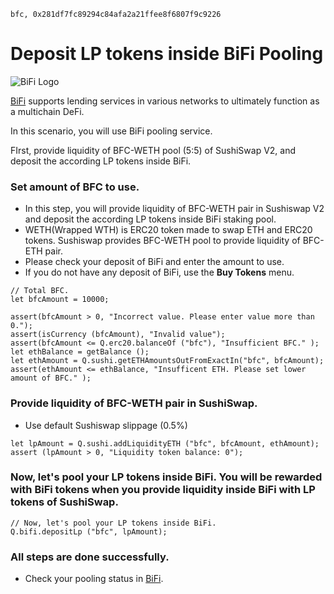```meta-Currency
bfc, 0x281df7fc89294c84afa2a21ffee8f6807f9c9226
```

# Deposit LP tokens inside BiFi Pooling

![BiFi Logo](https://s3.ap-northeast-2.amazonaws.com/thebifrost.io/home/bifi/bifi_logo.svg)

[BiFi](https://bifi.finance/) supports lending services in various networks to ultimately function as a multichain DeFi.

In this scenario, you will use BiFi pooling service.

FIrst, provide liquidity of BFC-WETH pool (5:5) of SushiSwap V2, and deposit the according LP tokens inside BiFi.

### Set amount of BFC to use.

- In this step, you will provide liquidity of BFC-WETH pair in Sushiswap V2 and deposit the according LP tokens inside BiFi staking pool.
- WETH(Wrapped WTH) is ERC20 token made to swap ETH and ERC20 tokens. Sushiswap provides BFC-WETH pool to provide liquidity of BFC-ETH pair.
- Please check your deposit of BiFi and enter the amount to use.
- If you do not have any deposit of BiFi, use the **Buy Tokens** menu.

```input BFC
// Total BFC.
let bfcAmount = 10000;
```

```input-Verify
assert(bfcAmount > 0, "Incorrect value. Please enter value more than 0.");
assert(isCurrency (bfcAmount), "Invalid value");
assert(bfcAmount <= Q.erc20.balanceOf ("bfc"), "Insufficient BFC." );
let ethBalance = getBalance ();
let ethAmount = Q.sushi.getETHAmountsOutFromExactIn("bfc", bfcAmount);
assert(ethAmount <= ethBalance, "Insufficent ETH. Please set lower amount of BFC." );
```

### Provide liquidity of BFC-WETH pair in SushiSwap.

- Use default Sushiswap slippage (0.5%)

```taster
let lpAmount = Q.sushi.addLiquidityETH ("bfc", bfcAmount, ethAmount);
assert (lpAmount > 0, "Liquidity token balance: 0");
```

### Now, let's pool your LP tokens inside BiFi. You will be rewarded with BiFi tokens when you provide liquidity inside BiFi with LP tokens of SushiSwap.

```taster
// Now, let's pool your LP tokens inside BiFi.
Q.bifi.depositLp ("bfc", lpAmount);
```

### All steps are done successfully.

- Check your pooling status in [BiFi](https://app.bifi.finance/pool/sushiswap/bfcEth?chainid=mainnet).
